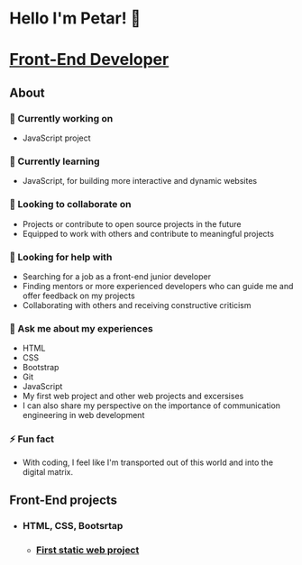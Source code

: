 # Hello I'm Petar! 👋
# [Front-End Developer](https://github.com/PetarMacedon)
## About
### 🔭 Currently working on
  - JavaScript project
### 🌱 Currently learning
  - JavaScript, for building more interactive and dynamic websites
### 👯 Looking to collaborate on
  - Projects or contribute to open source projects in the future
  - Equipped to work with others and contribute to meaningful projects
### 🤔 Looking for help with
  - Searching for a job as a front-end junior developer 
  - Finding mentors or more experienced developers who can guide me and offer feedback on my projects
  - Collaborating with others and receiving constructive criticism
### 💬 Ask me about my experiences
  - HTML
  - CSS
  - Bootstrap
  - Git
  - JavaScript
  - My first web project and other web projects and excersises
  - I can also share my perspective on the importance of communication engineering in web development
### ⚡ Fun fact
  - With coding, I feel like I'm transported out of this world and into the digital matrix.
## Front-End projects
- ### HTML, CSS, Bootsrtap
  - ### [First static web project](https://github.com/PetarMacedon/FirstProject-HTML-CSS-BOOTSTRAP)
